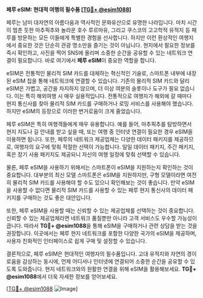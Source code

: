 **페루 eSIM: 현대적 여행의 필수품 [[TG💪+ @esim1088](https://t.me/s/esim1088)]**

페루는 남미 대자연의 아름다움과 역사적인 문화유산으로 유명한 나라입니다. 마치 시간이 멈춘 듯한 마추픽추와 놀라운 호수 루르마유, 그리고 쿠스코의 고고학적 유적지 등 페루를 방문하는 모든 이들에게 특별한 경험을 선사합니다. 하지만 이런 환상적인 여행지에서 중요한 것은 단순히 관광 명소만을 즐기는 것이 아닙니다. 현지에서 필요한 정보를 즉시 확인하고, 사진을 찍어 SNS에 올리며 소중한 순간을 공유할 수 있는 네트워크 연결이 필요합니다. 바로 여기에서 **페루 eSIM**이 중요한 역할을 합니다.

eSIM은 전통적인 물리적 SIM 카드를 대체하는 혁신적인 기술로, 스마트폰 내부에 내장된 eSIM 칩을 통해 네트워크에 연결할 수 있습니다. 기존의 물리적 SIM 카드와 달리 eSIM은 가볍고, 공간을 차지하지 않으며, 더 이상 여분의 슬롯이나 도구가 필요 없습니다. 이는 특히 해외여행 시 매우 실용적입니다. 전통적으로 여행자가 해외에 갈 때마다 현지 통신사를 찾아 물리적 SIM 카드를 구매하거나 로밍 서비스를 사용해야 했습니다. 하지만 eSIM의 등장으로 이러한 번거로움이 크게 줄었습니다.

페루 eSIM은 특히 여행객들에게 매우 유용합니다. 예를 들어, 마추픽추를 탐방하면서 현지 지도나 길 안내를 받고 싶을 때, 또는 여행 중 인터넷 연결이 필요한 경우 eSIM을 이용하면 됩니다. 또한, 페루의 네트워크 제공업체는 다양한 데이터 패키지를 제공하므로, 여행자의 요구에 맞춰 적절한 선택이 가능합니다. 일일 데이터 패키지, 주간 패키지, 혹은 장기 사용 패키지도 제공되니 자신의 여행 일정에 맞춰 선택할 수 있습니다.

물론, 페루 eSIM을 사용하기 위해서는 스마트폰이 eSIM을 지원하는지 확인하는 것이 중요합니다. 대부분의 최신 모델 스마트폰은 eSIM을 지원하지만, 구형 모델이라면 여전히 물리적 SIM 카드를 사용해야 할 수도 있으니 확인해보는 것이 좋습니다. 만약 eSIM을 사용할 수 없다면 물리적 SIM 카드를 사용할 수 있는 페루 현지 통신사의 데이터 패키지를 구매하는 것도 좋은 대안입니다.

또한, 페루 eSIM을 사용할 때는 신뢰할 수 있는 제공업체를 선택하는 것이 중요합니다. 신뢰할 수 있는 제공업체라면 네트워크 품질뿐만 아니라 고객 서비스도 우수할 가능성이 큽니다. 따라서 **TG💪+ @esim1088**을 통해 eSIM을 구매하거나 관련 상담을 받는 것을 권장합니다. 이곳에서는 페루 현지 네트워크를 포함한 다양한 국가의 eSIM을 제공하며, 사용자 친화적인 인터페이스로 쉽게 구매 및 설정할 수 있습니다.

결론적으로, 페루 eSIM은 현대적인 여행자의 필수품입니다. 고대 유적지와 자연의 경이로움을 감상하는 동시에, 언제 어디서나 인터넷에 연결되어 소중한 순간을 공유할 수 있도록 도와줍니다. 현지 네트워크와의 원활한 연결을 위해 eSIM을 활용해보세요. **TG💪+ @esim1088**에서 더욱 자세한 정보를 얻어보세요.

[[TG💪+ @esim1088](https://t.me/s/esim1088) ![Image](https://i.postimg.cc/Y0z9fWf4/image.png)]